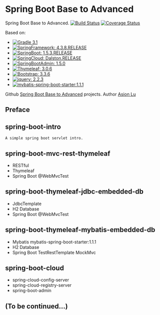 Spring Boot Base to Advanced
==============

Spring Boot Base to Advanced.
[![Build Status](https://travis-ci.org/search-cloud/spring-boot-base-to-advanced.svg?branch=master)](https://travis-ci.org/search-cloud/spring-boot-base-to-advanced) [![Coverage Status](https://coveralls.io/repos/github/search-cloud/spring-boot-base-to-advanced/badge.svg?branch=master)](https://coveralls.io/github/search-cloud/spring-boot-base-to-advanced?branch=master)

Based on: 

- [![Gradle 3.1](https://img.shields.io/badge/Gradle-3.1-green.svg)](https://github.com/gradle/gradle) 
- [![SpringFramework: 4.3.8.RELEASE](https://img.shields.io/badge/Spring%20Framework-4.3.8.RELEASE-orange.svg)](https://github.com/spring-projects/spring-framework)
- [![SpringBoot: 1.5.3.RELEASE](https://img.shields.io/badge/Spring%20Boot-1.5.3.RELEASE-orange.svg)](https://github.com/spring-projects/spring-boot)
- [![SpringCloud: Dalston.RELEASE](https://img.shields.io/badge/Spring%20Cloud-Dalston.RELEASE-orange.svg)](https://github.com/spring-cloud)
- [![SpringBootAdmin: 1.5.0](https://img.shields.io/badge/Spring%20Boot%20Admin-1.5.0-orange.svg)](https://github.com/codecentric/spring-boot-admin)
- [![Thymeleaf: 3.0.6](https://img.shields.io/badge/thymeleaf-3.0.6-green.svg)](http://www.thymeleaf.org/)
- [![Bootstrap: 3.3.6](https://img.shields.io/badge/bootstrap-3.3.6-6f5499.svg)](https://github.com/twbs/bootstrap)
- [![jquery: 2.2.3](https://img.shields.io/badge/jquery-2.2.3-blue.svg)](http://jquery.com/)
- [![mybatis-spring-boot-starter:1.1.1](https://img.shields.io/badge/mybatis--spring--boot--starter-1.1.1-green.svg)](https://github.com/mybatis/spring-boot-starter)

Github [Spring Boot Base to Advanced](https://github.com/search-cloud/spring-boot-base-to-advanced) projects.
Author [Asion Lu](luxuexin99@gmail.com)

Preface
----------
## spring-boot-intro
    A simple spring boot servlet intro.
    
## spring-boot-mvc-rest-thymeleaf

- RESTful
- Thymeleaf
- Spring Boot @WebMvcTest

## spring-boot-thymeleaf-jdbc-embedded-db

- JdbcTemplate
- H2 Database
- Spring Boot @WebMvcTest

## spring-boot-thymeleaf-mybatis-embedded-db

- Mybatis mybatis-spring-boot-starter:1.1.1
- H2 Database
- Spring Boot TestRestTemplate MockMvc

## spring-boot-cloud

- spring-cloud-config-server
- spring-cloud-registry-server
- spring-boot-admin

## (To be continued...)